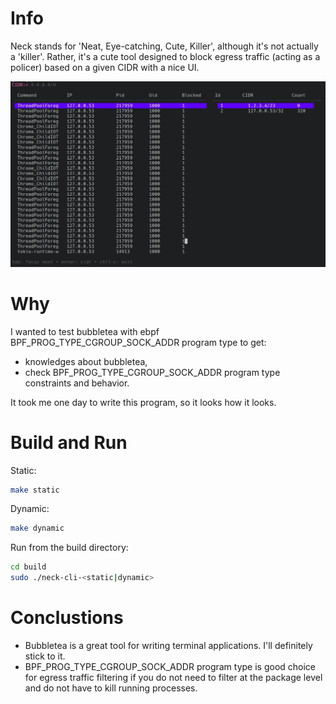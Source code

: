 # Info
Neck stands for 'Neat, Eye-catching, Cute, Killer', although it's 
not actually a 'killer'. Rather, it's a cute tool designed 
to block egress traffic (acting as a policer) based on a given CIDR with a nice UI.

<img width="800" src="./screenshot.png" />

# Why
I wanted to test bubbletea with ebpf BPF_PROG_TYPE_CGROUP_SOCK_ADDR program type to get:
- knowledges about bubbletea,
- check BPF_PROG_TYPE_CGROUP_SOCK_ADDR program type constraints and behavior.

It took me one day to write this program, so it looks how it looks.

# Build and Run
Static:
```bash
make static
```
Dynamic:
```bash
make dynamic
```
Run from the build directory:
```bash
cd build
sudo ./neck-cli-<static|dynamic>
```

# Conclustions
- Bubbletea is a great tool for writing terminal applications. I'll definitely stick to it.
- BPF_PROG_TYPE_CGROUP_SOCK_ADDR program type is good choice for egress traffic filtering if you do not need to filter at the package level and do not have to kill running processes.